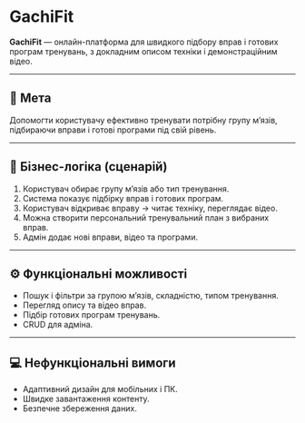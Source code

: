 # GachiFit

**GachiFit** — онлайн-платформа для швидкого підбору вправ і готових програм тренувань, з докладним описом техніки і демонстраційним відео.

---

## 🎯 Мета
Допомогти користувачу ефективно тренувати потрібну групу м’язів, підбираючи вправи і готові програми під свій рівень.

---

## 📝 Бізнес-логіка (сценарій)
1. Користувач обирає групу м’язів або тип тренування.  
2. Система показує підбірку вправ і готових програм.  
3. Користувач відкриває вправу → читає техніку, переглядає відео.  
4. Можна створити персональний тренувальний план з вибраних вправ.  
5. Адмін додає нові вправи, відео та програми.

---

## ⚙️ Функціональні можливості
- Пошук і фільтри за групою м’язів, складністю, типом тренування.  
- Перегляд опису та відео вправ.  
- Підбір готових програм тренувань.  
- CRUD для адміна.

---

## 💻 Нефункціональні вимоги
- Адаптивний дизайн для мобільних і ПК.  
- Швидке завантаження контенту.  
- Безпечне збереження даних.

